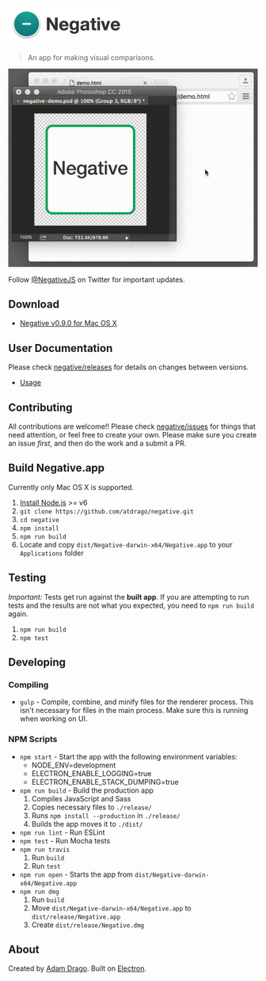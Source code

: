 # <img alt="Negative" src="docs/header.png" width="228" height="68" />

> An app for making visual comparisons.

![Negative Usage](docs/demo-usage.gif)

Follow [@NegativeJS](https://twitter.com/negativejs) on Twitter for important updates.

## Download
- [Negative v0.9.0 for Mac OS X](https://github.com/atdrago/negative/releases/download/v0.9.0/Negative-v0.9.0.dmg)

## User Documentation
Please check [negative/releases](https://github.com/atdrago/negative/releases) for details on changes between versions.
- [Usage](docs/usage.md)

## Contributing
All contributions are welcome!! Please check [negative/issues](https://github.com/atdrago/negative/issues) for things that need attention, or feel free to create your own. Please make sure you create an issue *first*, and then do the work and a submit a PR. 

## Build Negative.app

Currently only Mac OS X is supported.

1. [Install Node.js](https://nodejs.org/en/) >= v6
2. `git clone https://github.com/atdrago/negative.git`
3. `cd negative`
4. `npm install`
5. `npm run build`
6. Locate and copy `dist/Negative-darwin-x64/Negative.app` to your `Applications` folder

## Testing

*Important:* Tests get run against the **built app**. If you are attempting to run tests and the results are not what you expected, you need to `npm run build` again.

1. `npm run build`
2. `npm test`

## Developing

### Compiling
- `gulp` - Compile, combine, and minify files for the renderer process. This isn't necessary for files in the main process. Make sure this is running when working on UI.

### NPM Scripts
- `npm start` - Start the app with the following environment variables:
	- NODE_ENV=development
	- ELECTRON_ENABLE_LOGGING=true
	- ELECTRON_ENABLE_STACK_DUMPING=true
- `npm run build` - Build the production app
	1. Compiles JavaScript and Sass
	2. Copies necessary files to `./release/`
	3. Runs `npm install --production` in `./release/`
	4. Builds the app moves it to `./dist/`
- `npm run lint` - Run ESLint
- `npm test` - Run Mocha tests 
- `npm run travis`
	1. Run `build`
	2. Run `test`
- `npm run open` - Starts the app from `dist/Negative-darwin-x64/Negative.app`
- `npm run dmg`
	1. Run `build`
	2. Move `dist/Negative-darwin-x64/Negative.app` to `dist/release/Negative.app`
	3. Create `dist/release/Negative.dmg`

## About
Created by [Adam Drago](http://adamdrago.com). Built on [Electron](http://electron.atom.io/).
